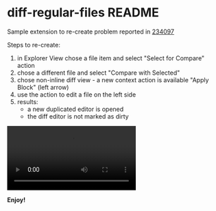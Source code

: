 # diff-regular-files README

Sample extension to re-create problem reported in [234097](https://github.com/microsoft/vscode/issues/234097)

Steps to re-create:
1. in Explorer View chose a file item and select "Select for Compare" action
2. chose a different file and select "Compare with Selected"
3. chose non-inline diff view - a new context action is available "Apply Block" (left arrow)
4. use the action to edit a file on the left side
5. results: 
   * a new duplicated editor is opened
   * the diff editor is not marked as dirty

![Screencast](screencast/steps.mp4)

**Enjoy!**
